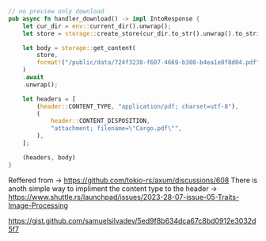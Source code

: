 ```rust
// no preview only download
pub async fn handler_download() -> impl IntoResponse {
    let cur_dir = env::current_dir().unwrap();
    let store = storage::create_store(cur_dir.to_str().unwrap().to_string().as_str()).unwrap();

    let body = storage::get_content(
        store,
        format!("/public/data/724f3238-f607-4669-b380-b4ea1e0f8d04.pdf").as_str(),
    )
    .await
    .unwrap();

    let headers = [
        (header::CONTENT_TYPE, "application/pdf; charset=utf-8"),
        (
            header::CONTENT_DISPOSITION,
            "attachment; filename=\"Cargo.pdf\"",
        ),
    ];

    (headers, body)
}
```

Reffered from &rarr; https://github.com/tokio-rs/axum/discussions/608
There is anoth simple way to impliment the content type to the header &rarr; https://www.shuttle.rs/launchpad/issues/2023-28-07-issue-05-Traits-Image-Processing


https://gist.github.com/samuelsilvadev/5ed9f8b634dca67c8bd0912e3032d5f7
